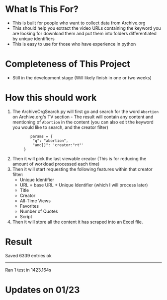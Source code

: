# What Is This For? 

* This is built for people who want to collect data from Archive.org
* This should help you extract the video URLs containing the keyword you are looking for download them and put them into folders differentiated by unique identifiers 
* This is easy to use for those who have experience in python

# Completeness of This Project

* Still in the development stage (Will likely finish in one or two weeks) 

# How this should work 

1. The ArchiveOrgSearch.py will first go and search for the word `Abortion` on Archive.org's TV section
        - The result will contain any content and mentioning of `Abortion` in the content (you can also edit the keyword you would like to search, and the creator filter)
   ```
           params = {
            "q": "abortion",
            "and[]": 'creator:"rt"'
        }
   ```
3. Then it will pick the last viewable creator (This is for reducing the amount of workload processed each time) 
4. Then it will start requesting the following features within that creator filter: 
    - Unique Identifier
    - URL = base URL + Unique Identifier (which I will process later)
    - Title
    - Creator
    - All-Time Views
    - Favorites
    - Number of Quotes
    - Script
5. Then it will store all the content it has scraped into an Excel file.

# Result 

Saved 6339 entries
ok

----------------------------------------------------------------------
Ran 1 test in 1423.164s

# Updates on 01/23 

